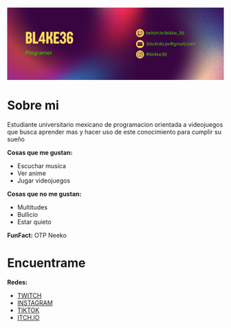 ![heather](./Header.png)
# Sobre mi
Estudiante universitario mexicano de programacion orientada a videojuegos que busca aprender mas y hacer uso de este conocimiento para cumplir su sueño

**Cosas que me gustan:**
- Escuchar musica
- Ver anime
- Jugar videojuegos

**Cosas que no me gustan:**
- Multitudes
- Bullicio
- Estar quieto

**FunFact:** OTP Neeko
# Encuentrame
**Redes:**
- [TWITCH](https://www.twitch.tv/bl4ke_36)
- [INSTAGRAM](https://www.instagram.com/bl4ke36/)
- [TIKTOK](https://www.tiktok.com/@bl4ke36_)
- [ITCH.IO](https://bl4ke36.itch.io)